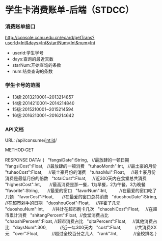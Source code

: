 # 学生卡消费账单-后端（STDCC）

### 消费账单接口
http://console.ccnu.edu.cn/ecard/getTrans?userId=Int&days=Int&startNum=Int&num=Int 

+ userid:学生学号
+ days:查询的最近天数
+ starNum:开始查询的条数
+ num:结束查询的条数

### 学生卡号的范围
+ 13级:2013210001~2013214857
+ 14级:2014210001~2014214840
+ 15级:2015210001~2015214594
+ 16级:2016210001~2016214642

### API文档

URL: /api/consume/<int:id>/

METHOD:GET

RESPONSE DATA: 
{ 
    "fangsiDate":String,     //最放肆的一顿日期 
    "fangsiCost":Float,      //最放肆的一顿消费 
    "tuhaoMonth":Int,        //最土豪的月份 
    "tuhaoCost":Float,       //最土豪月份的消费 
    "tuhaoMul":Float,        //最土豪月份消费是最低月份的倍数 
    "totalCost":Float,       //近300天内在食堂总共消费 
    "highestCost":Int,       //最高消费是那一餐，1为早餐，2为午餐，3为晚餐 
    "favorite":String,       //最爱的窗口 
    "favorNum":Int,          //在最爱的窗口吃了几顿 
    "favorCost":Float,       //在最爱的窗口总共消费 
    "duoshouDate":String,    //在超市剁手的日期 
    "duoshouCost":Float,     //挥霍了几元 
    "duoshouNum":Int,        //共计在超市刷卡几次 
    "chaoshiCost":Float,     //在超市累计消费 
    "shitangPercent":Float,  //食堂消费占比 
    "chaoshiPercent":Float,  //超市消费占比 
    "qitaPercent":Float,     //其他消费占比 
    "daysNum":300,           //近一年300天内 
    "cost":Float,            //共消费XX元 
    "over":Float,            //超过全校百分之几人 
    "rank":Int,              //全校排名 
} 
